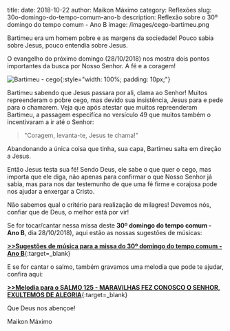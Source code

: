 title: 
date: 2018-10-22
author: Maikon Máximo
category: Reflexões
slug: 30o-domingo-do-tempo-comum-ano-b
description: Reflexão sobre o 30º domingo do tempo comum - Ano B
image: /images/cego-bartimeu.png

Bartimeu era um homem pobre e as margens da sociedade!
Pouco sabia sobre Jesus, pouco entendia sobre Jesus. 

O evangelho do próximo domingo (28/10/2018) nos mostra dois pontos importantes da busca por Nosso Senhor. 
A fé e a coragem!

![Bartimeu - cego](/images/cego-bartimeu.png){:style="width: 100%; padding: 10px;"}

Bartimeu sabendo que Jesus passara por ali, clama ao Senhor! 
Muitos repreenderam o pobre cego, mas  devido sua insistência, Jesus para e pede para o chamarem. 
Veja que após atestar que muitos repreenderam Bartimeu, a passagem especifíca no versículo 49 que muitos também o incentivaram a ir até o Senhor:

>"Coragem, levanta-te, Jesus te chama!" 

Abandonando a única coisa que tinha, sua capa, Bartimeu salta em direção a Jesus. 

Então Jesus testa sua fé! Sendo Deus, ele sabe o que quer o cego, mas importa que ele diga, não apenas para confirmar o que Nosso Senhor já sabia, mas para nos dar testemunho de que uma fé firme e corajosa pode nos ajudar a enxergar a Cristo. 

Não sabemos qual o critério para realização de milagres! Devemos nós, confiar que de Deus, o melhor está por vir!

Se for tocar/cantar nessa missa deste **30º domingo do tempo comum - Ano B**, dia 28/10/2018),
aqui estão as nossas sugestões de músicas:

[**>>Sugestões de música para a missa do 30º domingo do tempo comum - Ano B**](https://musicasparamissa.com.br/sugestoes-para/30o-domingo-do-tempo-comum-ano-b/){:target=\_blank}

E se for cantar o salmo, também gravamos uma melodia que pode te ajudar, confira aqui:

[**>>Melodia para o SALMO 125 - MARAVILHAS FEZ CONOSCO O SENHOR, EXULTEMOS DE ALEGRIA**](https://musicasparamissa.com.br/musica/salmo-125-maravilhas-fez-conosco-o-senhor-exultemos-de-alegria/){:target=\_blank}

Que Deus nos abençoe!

Maikon Máximo
